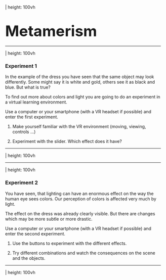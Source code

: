 | height: 100vh

# <big><big><big>Metamerism</big></big></big>

---

| height: 100vh

### Experiment 1

In the example of the dress you have seen that the same
object may look differently. Some might say it is white and
gold, others see it as black and blue. But what is true?

To find out more about colors and light you are going to do
an experiment in a virtual learning environment.

Use a computer or your smartphone (with a VR headset if
possible) and enter the first experiment.

1. Make yourself familiar with the VR environment
(moving, viewing, controls ...)

2. Experiment with the slider. Which effect does it have?

---

| height: 100vh

<scene1 style="width: 100%; height: 100%"/>

---

| height: 100vh

### Experiment 2

You have seen, that lighting can have an enormous effect on
the way the human eye sees colors. Our perception of colors
is affected very much by light.

The effect on the dress was already clearly visible. But there are changes which may be more subtle or more drastic.

Use a computer or your smartphone (with a VR headset if
possible) and enter the second experiment.

1. Use the buttons to experiment with the different effects.

2. Try different combinations and watch the consequences
on the scene and the objects.

---

| height: 100vh

<scene1 style="width: 100%; height: 100%" rotateCamera="0 180 0" />

